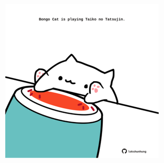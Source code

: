 <!-- built at 07/10/2022, 03:33:54 UTC -->
<p align="center">
  <img width="500" height="500" src="./ReadmeImage.svg">
</p>

